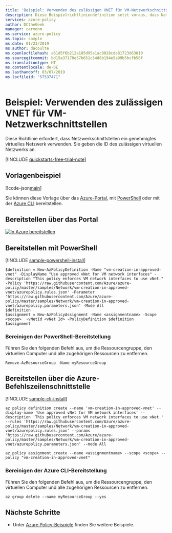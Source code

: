 ```yaml
---
title: 'Beispiel: Verwenden des zulässigen VNET für VM-Netzwerkschnittstellen'
description: Diese Beispielrichtliniendefinition setzt voraus, dass Netzwerkschnittstellen ein genehmigtes virtuelles Netzwerk verwenden.
services: azure-policy
author: DCtheGeek
manager: carmonm
ms.service: azure-policy
ms.topic: sample
ms.date: 01/23/2019
ms.author: dacoulte
ms.openlocfilehash: a61d5f6b212a185d95e1ac9028cde81723d63810
ms.sourcegitcommit: bd15a37170e57b651c54d8b194e5a99b5bcfb58f
ms.translationtype: HT
ms.contentlocale: de-DE
ms.lasthandoff: 03/07/2019
ms.locfileid: "57537471"
---
```

# <a name="sample---use-approved-vnet-for-vm-network-interfaces"></a>Beispiel: Verwenden des zulässigen VNET für VM-Netzwerkschnittstellen

Diese Richtlinie erfordert, dass Netzwerkschnittstellen ein genehmigtes virtuelles Netzwerk verwenden. Sie geben die ID des zulässigen virtuellen Netzwerks an.

[!INCLUDE [quickstarts-free-trial-note](../../../../includes/quickstarts-free-trial-note.md)]

## <a name="sample-template"></a>Vorlagenbeispiel

[!code-json[main](../../../../policy-templates/samples/Network/vm-creation-in-approved-vnet/azurepolicy.json "Use approved vNet for VM network interfaces")]

Sie können diese Vorlage über das [Azure-Portal](#deploy-with-the-portal), mit [PowerShell](#deploy-with-powershell) oder mit der [Azure CLI](#deploy-with-azure-cli) bereitstellen.

## <a name="deploy-with-the-portal"></a>Bereitstellen über das Portal

[![In Azure bereitstellen](https://azuredeploy.net/deploybutton.png)](https://portal.azure.com/?feature.customportal=false&microsoft_azure_policy=true&microsoft_azure_policy_policyinsights=true&feature.microsoft_azure_security_policy=true&microsoft_azure_marketplace_policy=true#blade/Microsoft_Azure_Policy/CreatePolicyDefinitionBlade/uri/https%3A%2F%2Fraw.githubusercontent.com%2FAzure%2Fazure-policy%2Fmaster%2Fsamples%2FNetwork%2Fvm-creation-in-approved-vnet%2Fazurepolicy.json)

## <a name="deploy-with-powershell"></a>Bereitstellen mit PowerShell

[!INCLUDE [sample-powershell-install](../../../../includes/sample-powershell-install-no-ssh-az.md)]

```azurepowershell-interactive
$definition = New-AzPolicyDefinition -Name "vm-creation-in-approved-vnet" -DisplayName "Use approved vNet for VM network interfaces" -description "This policy enforces VM network interfaces to use vNet." -Policy 'https://raw.githubusercontent.com/Azure/azure-policy/master/samples/Network/vm-creation-in-approved-vnet/azurepolicy.rules.json' -Parameter 'https://raw.githubusercontent.com/Azure/azure-policy/master/samples/Network/vm-creation-in-approved-vnet/azurepolicy.parameters.json' -Mode All
$definition
$assignment = New-AzPolicyAssignment -Name <assignmentname> -Scope <scope>  -vNetId <vNet Id> -PolicyDefinition $definition
$assignment
```

### <a name="clean-up-powershell-deployment"></a>Bereinigen der PowerShell-Bereitstellung

Führen Sie den folgenden Befehl aus, um die Ressourcengruppe, den virtuellen Computer und alle zugehörigen Ressourcen zu entfernen.

```azurepowershell-interactive
Remove-AzResourceGroup -Name myResourceGroup
```

## <a name="deploy-with-azure-cli"></a>Bereitstellen über die Azure-Befehlszeilenschnittstelle

[!INCLUDE [sample-cli-install](../../../../includes/sample-cli-install.md)]

```azurecli-interactive
az policy definition create --name 'vm-creation-in-approved-vnet' --display-name 'Use approved vNet for VM network interfaces' --description 'This policy enforces VM network interfaces to use vNet.' --rules 'https://raw.githubusercontent.com/Azure/azure-policy/master/samples/Network/vm-creation-in-approved-vnet/azurepolicy.rules.json' --params 'https://raw.githubusercontent.com/Azure/azure-policy/master/samples/Network/vm-creation-in-approved-vnet/azurepolicy.parameters.json' --mode All

az policy assignment create --name <assignmentname> --scope <scope> --policy "vm-creation-in-approved-vnet"
```

### <a name="clean-up-azure-cli-deployment"></a>Bereinigen der Azure CLI-Bereitstellung

Führen Sie den folgenden Befehl aus, um die Ressourcengruppe, den virtuellen Computer und alle zugehörigen Ressourcen zu entfernen.

```azurecli-interactive
az group delete --name myResourceGroup --yes
```

## <a name="next-steps"></a>Nächste Schritte

- Unter [Azure Policy-Beispiele](index.md) finden Sie weitere Beispiele.